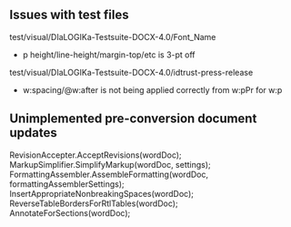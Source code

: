 
Issues with test files
----------------------

test/visual/DIaLOGIKa-Testsuite-DOCX-4.0/Font_Name
* p height/line-height/margin-top/etc is 3-pt off

test/visual/DIaLOGIKa-Testsuite-DOCX-4.0/idtrust-press-release
* w:spacing/@w:after is not being applied correctly from w:pPr for w:p

Unimplemented pre-conversion document updates
---------------------------------------------

RevisionAccepter.AcceptRevisions(wordDoc); 
MarkupSimplifier.SimplifyMarkup(wordDoc, settings);
FormattingAssembler.AssembleFormatting(wordDoc, formattingAssemblerSettings);            
InsertAppropriateNonbreakingSpaces(wordDoc);
ReverseTableBordersForRtlTables(wordDoc);
AnnotateForSections(wordDoc);
